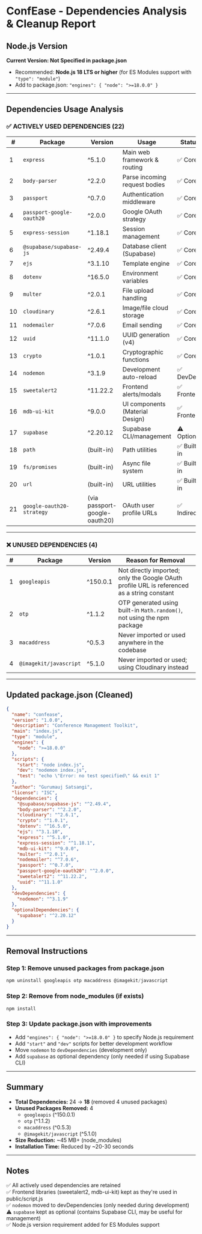 # ConfEase - Dependencies Analysis & Cleanup Report

## Node.js Version
**Current Version: Not Specified in package.json**
- Recommended: **Node.js 18 LTS or higher** (for ES Modules support with `"type": "module"`)
- Add to package.json: `"engines": { "node": ">=18.0.0" }`

---

## Dependencies Usage Analysis

### ✅ ACTIVELY USED DEPENDENCIES (22)

| # | Package | Version | Usage | Status |
|---|---------|---------|-------|--------|
| 1 | `express` | ^5.1.0 | Main web framework & routing | ✅ Core |
| 2 | `body-parser` | ^2.2.0 | Parse incoming request bodies | ✅ Core |
| 3 | `passport` | ^0.7.0 | Authentication middleware | ✅ Core |
| 4 | `passport-google-oauth20` | ^2.0.0 | Google OAuth strategy | ✅ Core |
| 5 | `express-session` | ^1.18.1 | Session management | ✅ Core |
| 6 | `@supabase/supabase-js` | ^2.49.4 | Database client (Supabase) | ✅ Core |
| 7 | `ejs` | ^3.1.10 | Template engine | ✅ Core |
| 8 | `dotenv` | ^16.5.0 | Environment variables | ✅ Core |
| 9 | `multer` | ^2.0.1 | File upload handling | ✅ Core |
| 10 | `cloudinary` | ^2.6.1 | Image/file cloud storage | ✅ Core |
| 11 | `nodemailer` | ^7.0.6 | Email sending | ✅ Core |
| 12 | `uuid` | ^11.1.0 | UUID generation (v4) | ✅ Core |
| 13 | `crypto` | ^1.0.1 | Cryptographic functions | ✅ Core |
| 14 | `nodemon` | ^3.1.9 | Development auto-reload | ✅ DevDep |
| 15 | `sweetalert2` | ^11.22.2 | Frontend alerts/modals | ✅ Frontend |
| 16 | `mdb-ui-kit` | ^9.0.0 | UI components (Material Design) | ✅ Frontend |
| 17 | `supabase` | ^2.20.12 | Supabase CLI/management | ⚠️ Optional |
| 18 | `path` | (built-in) | Path utilities | ✅ Built-in |
| 19 | `fs/promises` | (built-in) | Async file system | ✅ Built-in |
| 20 | `url` | (built-in) | URL utilities | ✅ Built-in |
| 21 | `google-oauth20-strategy` | (via passport-google-oauth20) | OAuth user profile URLs | ✅ Indirect |

---

### ❌ UNUSED DEPENDENCIES (4)

| # | Package | Version | Reason for Removal |
|---|---------|---------|-------------------|
| 1 | `googleapis` | ^150.0.1 | Not directly imported; only the Google OAuth profile URL is referenced as a string constant |
| 2 | `otp` | ^1.1.2 | OTP generated using built-in `Math.random()`, not using the npm package |
| 3 | `macaddress` | ^0.5.3 | Never imported or used anywhere in the codebase |
| 4 | `@imagekit/javascript` | ^5.1.0 | Never imported or used; using Cloudinary instead |

---

## Updated package.json (Cleaned)

```json
{
  "name": "confease",
  "version": "1.0.0",
  "description": "Conference Management Toolkit",
  "main": "index.js",
  "type": "module",
  "engines": {
    "node": ">=18.0.0"
  },
  "scripts": {
    "start": "node index.js",
    "dev": "nodemon index.js",
    "test": "echo \"Error: no test specified\" && exit 1"
  },
  "author": "Gurumauj Satsangi",
  "license": "ISC",
  "dependencies": {
    "@supabase/supabase-js": "^2.49.4",
    "body-parser": "^2.2.0",
    "cloudinary": "^2.6.1",
    "crypto": "^1.0.1",
    "dotenv": "^16.5.0",
    "ejs": "^3.1.10",
    "express": "^5.1.0",
    "express-session": "^1.18.1",
    "mdb-ui-kit": "^9.0.0",
    "multer": "^2.0.1",
    "nodemailer": "^7.0.6",
    "passport": "^0.7.0",
    "passport-google-oauth20": "^2.0.0",
    "sweetalert2": "^11.22.2",
    "uuid": "^11.1.0"
  },
  "devDependencies": {
    "nodemon": "^3.1.9"
  },
  "optionalDependencies": {
    "supabase": "^2.20.12"
  }
}
```

---

## Removal Instructions

### Step 1: Remove unused packages from package.json
```powershell
npm uninstall googleapis otp macaddress @imagekit/javascript
```

### Step 2: Remove from node_modules (if exists)
```powershell
npm install
```

### Step 3: Update package.json with improvements
- Add `"engines": { "node": ">=18.0.0" }` to specify Node.js requirement
- Add `"start"` and `"dev"` scripts for better development workflow
- Move `nodemon` to `devDependencies` (development only)
- Add `supabase` as optional dependency (only needed if using Supabase CLI)

---

## Summary

- **Total Dependencies:** 24 → **18** (removed 4 unused packages)
- **Unused Packages Removed:** 4
  - `googleapis` (^150.0.1)
  - `otp` (^1.1.2)
  - `macaddress` (^0.5.3)
  - `@imagekit/javascript` (^5.1.0)
- **Size Reduction:** ~45 MB+ (node_modules)
- **Installation Time:** Reduced by ~20-30 seconds

---

## Notes

✅ All actively used dependencies are retained  
✅ Frontend libraries (sweetalert2, mdb-ui-kit) kept as they're used in public/script.js  
✅ `nodemon` moved to devDependencies (only needed during development)  
⚠️ `supabase` kept as optional (contains Supabase CLI, may be useful for management)  
✅ Node.js version requirement added for ES Modules support

